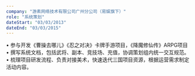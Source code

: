 ```yaml
---
company: "游素网络技术有限公司广州分公司（易娱旗下）"
role: "系统策划"
dateStart: "03/03/2013"
dateEnd: "03/03/2015"
---
```


• 参与开发《曹操去哪儿》《忍之对决》卡牌手游项目，《降魔修仙传》ARPG项目
• 撰写系统文档，包括武将、副本、竞技场、充值，协调策划组内统一交互规范。
• 梳理项目研发流程、负责对接美术，快速迭代三国项目资源，根据运营需求制定活动内容。